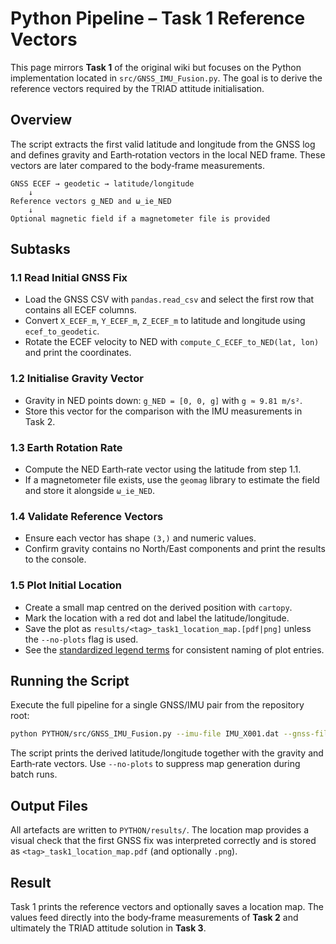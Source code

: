 # Python Pipeline – Task 1 Reference Vectors

This page mirrors **Task 1** of the original wiki but focuses on the Python implementation located in `src/GNSS_IMU_Fusion.py`.  The goal is to derive the reference vectors required by the TRIAD attitude initialisation.

## Overview

The script extracts the first valid latitude and longitude from the GNSS log and defines gravity and Earth‑rotation vectors in the local NED frame.  These vectors are later compared to the body‑frame measurements.

```text
GNSS ECEF → geodetic → latitude/longitude
    ↓
Reference vectors g_NED and ω_ie_NED
    ↓
Optional magnetic field if a magnetometer file is provided
```

## Subtasks

### 1.1 Read Initial GNSS Fix
- Load the GNSS CSV with `pandas.read_csv` and select the first row that contains all ECEF columns.
- Convert `X_ECEF_m`, `Y_ECEF_m`, `Z_ECEF_m` to latitude and longitude using `ecef_to_geodetic`.
- Rotate the ECEF velocity to NED with `compute_C_ECEF_to_NED(lat, lon)` and print the coordinates.

### 1.2 Initialise Gravity Vector
- Gravity in NED points down: `g_NED = [0, 0, g]` with `g ≈ 9.81 m/s²`.
- Store this vector for the comparison with the IMU measurements in Task 2.

### 1.3 Earth Rotation Rate
- Compute the NED Earth‑rate vector using the latitude from step 1.1.
- If a magnetometer file exists, use the `geomag` library to estimate the field and store it alongside `ω_ie_NED`.

### 1.4 Validate Reference Vectors
- Ensure each vector has shape `(3,)` and numeric values.
- Confirm gravity contains no North/East components and print the results to the console.

### 1.5 Plot Initial Location
- Create a small map centred on the derived position with `cartopy`.
- Mark the location with a red dot and label the latitude/longitude.
 - Save the plot as `results/<tag>_task1_location_map.[pdf|png]` unless the `--no-plots` flag is used.
- See the [standardized legend terms](../PlottingChecklist.md#standardized-legend-terms) for consistent naming of plot entries.

## Running the Script

Execute the full pipeline for a single GNSS/IMU pair from the repository root:

```bash
python PYTHON/src/GNSS_IMU_Fusion.py --imu-file IMU_X001.dat --gnss-file GNSS_X001.csv
```

The script prints the derived latitude/longitude together with the gravity and
Earth‑rate vectors.  Use `--no-plots` to suppress map generation during batch
runs.

## Output Files

All artefacts are written to `PYTHON/results/`.  The location map provides a
visual check that the first GNSS fix was interpreted correctly and is stored as
`<tag>_task1_location_map.pdf` (and optionally `.png`).

## Result

Task 1 prints the reference vectors and optionally saves a location map.  The values feed directly into the body‑frame measurements of **Task 2** and ultimately the TRIAD attitude solution in **Task 3**.
